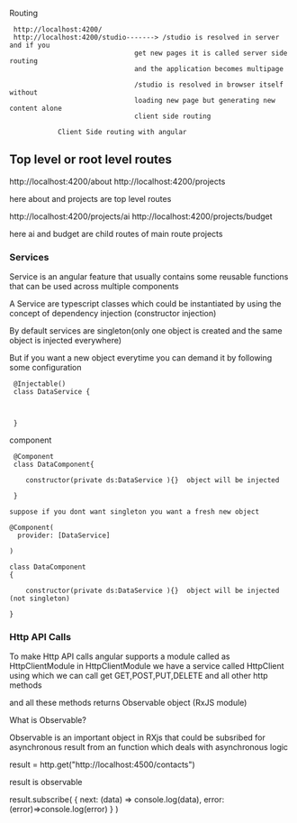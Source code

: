 Routing

     http://localhost:4200/
	 http://localhost:4200/studio-------> /studio is resolved in server and if you 
	                               get new pages it is called server side routing
								   and the application becomes multipage
								   
								   /studio is resolved in browser itself without
								   loading new page but generating new content alone
								   client side routing
								   
				Client Side routing with angular
Top level or root level routes
----------------------------------

http://localhost:4200/about
http://localhost:4200/projects

here about and projects are top level routes

http://localhost:4200/projects/ai
http://localhost:4200/projects/budget

   here ai and budget are child routes of main route projects


### Services

 Service is an angular feature that usually contains some reusable functions
 that can be used across multiple components

 A Service are typescript classes which could be instantiated by using the concept of 
 dependency injection (constructor injection)

 By default services are singleton(only one object is created and the same object
 is injected everywhere)

 But if you want a new object everytime you can demand it by following some configuration 
```
 @Injectable()
 class DataService {



 }
```
 component
```
 @Component
 class DataComponent{

    constructor(private ds:DataService ){}  object will be injected

 }

suppose if you dont want singleton you want a fresh new object

@Component(
  provider: [DataService]

)

class DataComponent 
{

    constructor(private ds:DataService ){}  object will be injected (not singleton)

}

```


### Http API Calls

To make Http API calls angular supports a module called as HttpClientModule
in HttpClientModule we have a service called HttpClient using which 
we can call get GET,POST,PUT,DELETE and all other http methods

and all these methods returns Observable object (RxJS module)

What is Observable?

   Observable is an important object in RXjs that could be
   subsribed for asynchronous result from an function which
   deals with asynchronous logic


   result = http.get("http://localhost:4500/contacts")

   result is observable

   result.subscribe(
     {
        next: (data) => console.log(data),
        error: (error)=>console.log(error)
     }
   )